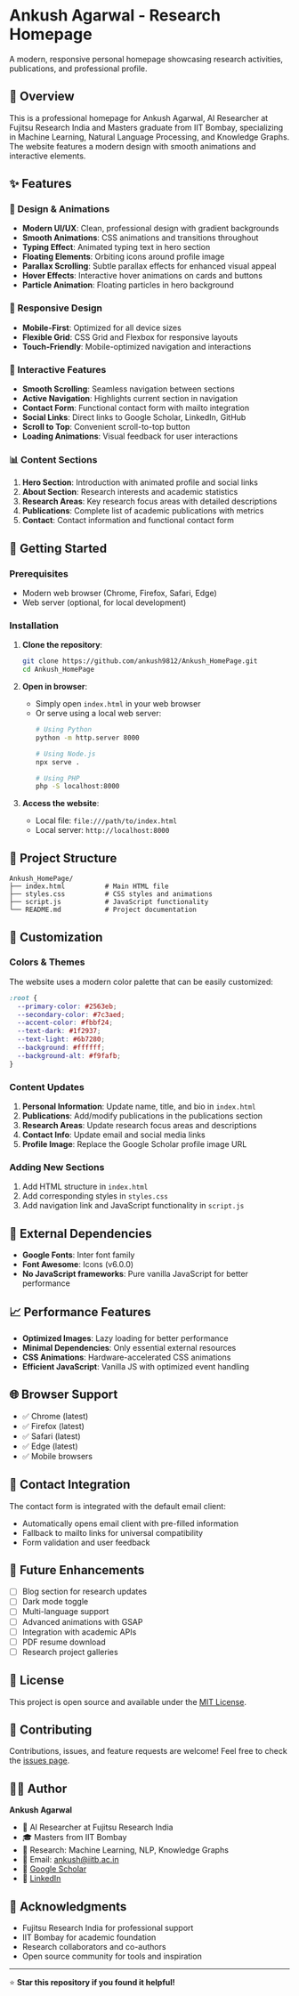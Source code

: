 # Ankush Agarwal - Research Homepage

A modern, responsive personal homepage showcasing research activities, publications, and professional profile.

## 🎯 Overview

This is a professional homepage for Ankush Agarwal, AI Researcher at Fujitsu Research India and Masters graduate from IIT Bombay, specializing in Machine Learning, Natural Language Processing, and Knowledge Graphs. The website features a modern design with smooth animations and interactive elements.

## ✨ Features

### 🎨 Design & Animations
- **Modern UI/UX**: Clean, professional design with gradient backgrounds
- **Smooth Animations**: CSS animations and transitions throughout
- **Typing Effect**: Animated typing text in hero section
- **Floating Elements**: Orbiting icons around profile image
- **Parallax Scrolling**: Subtle parallax effects for enhanced visual appeal
- **Hover Effects**: Interactive hover animations on cards and buttons
- **Particle Animation**: Floating particles in hero background

### 📱 Responsive Design
- **Mobile-First**: Optimized for all device sizes
- **Flexible Grid**: CSS Grid and Flexbox for responsive layouts
- **Touch-Friendly**: Mobile-optimized navigation and interactions

### 🔧 Interactive Features
- **Smooth Scrolling**: Seamless navigation between sections
- **Active Navigation**: Highlights current section in navigation
- **Contact Form**: Functional contact form with mailto integration
- **Social Links**: Direct links to Google Scholar, LinkedIn, GitHub
- **Scroll to Top**: Convenient scroll-to-top button
- **Loading Animations**: Visual feedback for user interactions

### 📊 Content Sections
1. **Hero Section**: Introduction with animated profile and social links
2. **About Section**: Research interests and academic statistics
3. **Research Areas**: Key research focus areas with detailed descriptions
4. **Publications**: Complete list of academic publications with metrics
5. **Contact**: Contact information and functional contact form

## 🚀 Getting Started

### Prerequisites
- Modern web browser (Chrome, Firefox, Safari, Edge)
- Web server (optional, for local development)

### Installation

1. **Clone the repository**:
   ```bash
   git clone https://github.com/ankush9812/Ankush_HomePage.git
   cd Ankush_HomePage
   ```

2. **Open in browser**:
   - Simply open `index.html` in your web browser
   - Or serve using a local web server:
     ```bash
     # Using Python
     python -m http.server 8000
     
     # Using Node.js
     npx serve .
     
     # Using PHP
     php -S localhost:8000
     ```

3. **Access the website**:
   - Local file: `file:///path/to/index.html`
   - Local server: `http://localhost:8000`

## 📁 Project Structure

```
Ankush_HomePage/
├── index.html          # Main HTML file
├── styles.css          # CSS styles and animations
├── script.js           # JavaScript functionality
└── README.md           # Project documentation
```

## 🎨 Customization

### Colors & Themes
The website uses a modern color palette that can be easily customized:

```css
:root {
  --primary-color: #2563eb;
  --secondary-color: #7c3aed;
  --accent-color: #fbbf24;
  --text-dark: #1f2937;
  --text-light: #6b7280;
  --background: #ffffff;
  --background-alt: #f9fafb;
}
```

### Content Updates
1. **Personal Information**: Update name, title, and bio in `index.html`
2. **Publications**: Add/modify publications in the publications section
3. **Research Areas**: Update research focus areas and descriptions
4. **Contact Info**: Update email and social media links
5. **Profile Image**: Replace the Google Scholar profile image URL

### Adding New Sections
1. Add HTML structure in `index.html`
2. Add corresponding styles in `styles.css`
3. Add navigation link and JavaScript functionality in `script.js`

## 🔗 External Dependencies

- **Google Fonts**: Inter font family
- **Font Awesome**: Icons (v6.0.0)
- **No JavaScript frameworks**: Pure vanilla JavaScript for better performance

## 📈 Performance Features

- **Optimized Images**: Lazy loading for better performance
- **Minimal Dependencies**: Only essential external resources
- **CSS Animations**: Hardware-accelerated CSS animations
- **Efficient JavaScript**: Vanilla JS with optimized event handling

## 🌐 Browser Support

- ✅ Chrome (latest)
- ✅ Firefox (latest)
- ✅ Safari (latest)
- ✅ Edge (latest)
- ✅ Mobile browsers

## 📧 Contact Integration

The contact form is integrated with the default email client:
- Automatically opens email client with pre-filled information
- Fallback to mailto links for universal compatibility
- Form validation and user feedback

## 🔄 Future Enhancements

- [ ] Blog section for research updates
- [ ] Dark mode toggle
- [ ] Multi-language support
- [ ] Advanced animations with GSAP
- [ ] Integration with academic APIs
- [ ] PDF resume download
- [ ] Research project galleries

## 📄 License

This project is open source and available under the [MIT License](LICENSE).

## 🤝 Contributing

Contributions, issues, and feature requests are welcome! Feel free to check the [issues page](https://github.com/ankush9812/Ankush_HomePage/issues).

## 👨‍💻 Author

**Ankush Agarwal**
- 🏢 AI Researcher at Fujitsu Research India
- 🎓 Masters from IIT Bombay
- 🔬 Research: Machine Learning, NLP, Knowledge Graphs
- 📧 Email: ankush@iitb.ac.in
- 🔗 [Google Scholar](https://scholar.google.com/citations?user=lWCB7X4AAAAJ&hl=en)
- 💼 [LinkedIn](https://www.linkedin.com/in/ankush-agarwal)

## 🙏 Acknowledgments

- Fujitsu Research India for professional support
- IIT Bombay for academic foundation
- Research collaborators and co-authors
- Open source community for tools and inspiration

---

⭐ **Star this repository if you found it helpful!**
